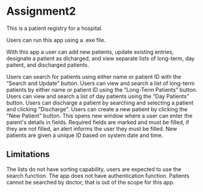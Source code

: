 # Assignment2

This is a patient registry for a hospital.

Users can run this app using a .exe file.

With this app a user can add new patients, update existing entries, designate a patient as dicharged, and view separate lists of long-term, day paitent, and discharged patients.

Users can search for patients using either name or patient ID with the “Search and Update” button.
Users can view and search a list of long-term patients by either name or patient ID using the “Long-Term Patients” button.
Users can view and search a list of day patients using the “Day Patients” button.
Users can discharge a patient by searching and selecting a patient and clicking "Discharge".
Users can create a new patient by clicking the "New Patient" button.
This opens new window where a user can enter the paient's details in fields.
Required fields are marked and must be filled, if they are not filled, an alert informs the user they must be filled.
New patients are given a unique ID based on system date and time.

Limitations
----------------------
The lists do not have sorting capability, users are expected to use the search function.
The app does not have authentication function.
Patients cannot be searched by doctor, that is out of the scope for this app.
